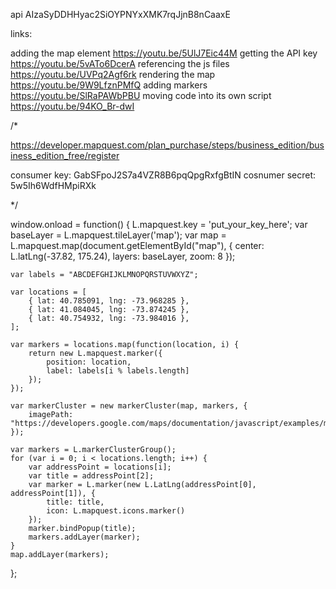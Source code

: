 api AIzaSyDDHHyac2SiOYPNYxXMK7rqJjnB8nCaaxE


links:

adding the map element                          https://youtu.be/5UlJ7Eic44M
getting the API key                             https://youtu.be/5vATo6DcerA
referencing the js files                        https://youtu.be/UVPq2Agf6rk
rendering the map                               https://youtu.be/9W9LfznPMfQ
adding markers                                  https://youtu.be/SlRaPAWbPBU
moving code ìnto its own script                 https://youtu.be/94KO_Br-dwI






/*

https://developer.mapquest.com/plan_purchase/steps/business_edition/business_edition_free/register

consumer key:       GabSFpoJ2S7a4VZR8B6pqQpgRxfgBtIN
cosnumer secret:    5w5Ih6WdfHMpiRXk

*/


window.onload = function() {
    L.mapquest.key = 'put_your_key_here';
    var baseLayer = L.mapquest.tileLayer('map');
    var map = L.mapquest.map(document.getElementById("map"), {
        center: L.latLng(-37.82, 175.24),
        layers: baseLayer,
        zoom: 8
    });

    var labels = "ABCDEFGHIJKLMNOPQRSTUVWXYZ";       

    var locations = [
        { lat: 40.785091, lng: -73.968285 },
        { lat: 41.084045, lng: -73.874245 },
        { lat: 40.754932, lng: -73.984016 },
    ];

    var markers = locations.map(function(location, i) {
        return new L.mapquest.marker({
            position: location,
            label: labels[i % labels.length]
        });
    });

    var markerCluster = new markerCluster(map, markers, {
        imagePath: "https://developers.google.com/maps/documentation/javascript/examples/markerclusterer/m"
    });

    var markers = L.markerClusterGroup();
    for (var i = 0; i < locations.length; i++) {
        var addressPoint = locations[i];
        var title = addressPoint[2];
        var marker = L.marker(new L.LatLng(addressPoint[0], addressPoint[1]), {
            title: title,
            icon: L.mapquest.icons.marker()
        });
        marker.bindPopup(title);
        markers.addLayer(marker);
    }
    map.addLayer(markers);
};